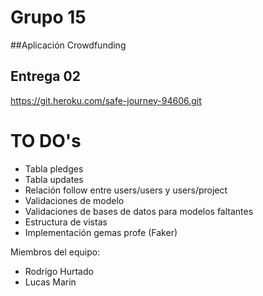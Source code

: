 
# Grupo 15
##Aplicación Crowdfunding

## Entrega 02

https://git.heroku.com/safe-journey-94606.git

# TO DO's
* Tabla pledges
* Tabla updates
* Relación follow entre users/users y users/project
* Validaciones de modelo
* Validaciones de bases de datos para modelos faltantes
* Estructura de vistas
* Implementación gemas profe (Faker)

Miembros del equipo:

* Rodrigo Hurtado
* Lucas Marin



